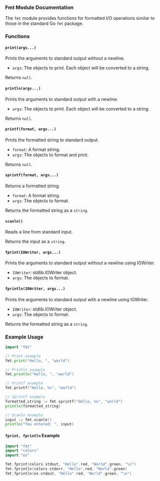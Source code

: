 ### Fmt Module Documentation

The `fmt` module provides functions for formatted I/O operations similar to those in the standard Go `fmt` package. 

### Functions

#### `print(args...)`

Prints the arguments to standard output without a newline.

- `args`: The objects to print. Each object will be converted to a string.

Returns `null`.

#### `println(args...)`

Prints the arguments to standard output with a newline.

- `args`: The objects to print. Each object will be converted to a string.

Returns `null`.

#### `printf(format, args...)`

Prints the formatted string to standard output.

- `format`: A format string.
- `args`: The objects to format and print.

Returns `null`.

#### `sprintf(format, args...)`

Returns a formatted string.

- `format`: A format string.
- `args`: The objects to format.

Returns the formatted string as a `string`.

#### `scanln()`

Reads a line from standard input.

Returns the input as a `string`.

#### `fprint(IOWriter, args...)`

Prints the arguments to standard output without a newline using IOWriter.

- `IOWriter`: stdlib.IOWriter object.
- `args`: The objects to format.

#### `fprintln(IOWriter, args...)`

Prints the arguments to standard output with a newline using IOWriter.

- `IOWriter`: stdlib.IOWriter object.
- `args`: The objects to format.

Returns the formatted string as a `string`.

### Example Usage

```go
import "fmt"

// Print example
fmt.print("Hello, ", "world")

// Println example
fmt.println("Hello, ", "world")

// Printf example
fmt.printf("Hello, %s", "world")

// Sprintf example
formatted_string := fmt.sprintf("Hello, %s", "world")
println(formatted_string)

// Scanln example
input := fmt.scanln()
println("You entered: ", input)
```

#### `fprint, fprintln` Example

```go
import "fmt"
import "colors"
import "os"

fmt.fprint(colors.stdout, "Hello".red, "World".green, "\n")
fmt.fprintln(colors.stderr, "Hello".red, "World".green)
fmt.fprintln(os.stdout, "Hello".red, "World".green, "\n")
```